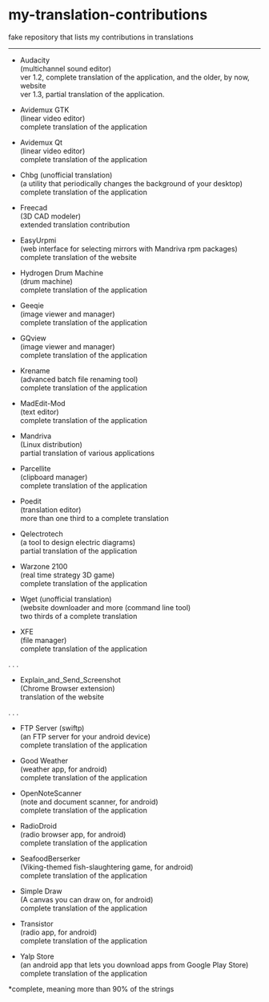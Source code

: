 # my-translation-contributions
fake repository that lists my contributions in translations
      
---
      
- Audacity      
      (multichannel sound editor)      
      ver 1.2, complete translation of the application, and the older, by now, website      
      ver 1.3, partial translation of the application.      
      
- Avidemux GTK      
      (linear video editor)      
      complete translation of the application      
      
- Avidemux Qt      
      (linear video editor)      
      complete translation of the application      
      
- Chbg   (unofficial translation)      
      (a utility that periodically changes the background of your desktop)      
      complete translation of the application      
      
- Freecad      
      (3D CAD modeler)      
      extended translation contribution      
      
- EasyUrpmi      
      (web interface for selecting mirrors with Mandriva rpm packages)      
      complete translation of the website      
      
- Hydrogen Drum Machine      
      (drum machine)      
      complete translation of the application      
      
- Geeqie    
      (image viewer and manager)      
      complete translation of the application      
      
- GQview      
      (image viewer and manager)      
      complete translation of the application      
      
- Krename      
      (advanced batch file renaming tool)      
      complete translation of the application      
      
- MadEdit-Mod      
      (text editor)      
      complete translation of the application      
      
- Mandriva      
      (Linux distribution)      
      partial translation of various applications      
      
- Parcellite      
      (clipboard manager)      
      complete translation of the application      
      
- Poedit      
      (translation editor)      
      more than one third to a complete translation      
      
- Qelectrotech      
      (a tool to design electric diagrams)      
      partial translation of the application      
      
- Warzone 2100      
      (real time strategy 3D game)      
      complete translation of the application      
      
- Wget   (unofficial translation)      
      (website downloader and more (command line tool)      
      two thirds of a complete translation      
      
- XFE      
      (file manager)      
      complete translation of the application      
      
.
.
.
      
- Explain_and_Send_Screenshot      
      (Chrome Browser extension)      
      translation of the website      
      
.
.
.
      
- FTP Server (swiftp)      
      (an FTP server for your android device)      
      complete translation of the application      
      
- Good Weather      
      (weather app, for android)      
      complete translation of the application      
      
- OpenNoteScanner      
      (note and document scanner, for android)      
      complete translation of the application      
      
- RadioDroid      
      (radio browser app, for android)      
      complete translation of the application      
      
- SeafoodBerserker      
      (Viking-themed fish-slaughtering game, for android)      
      complete translation of the application      
      
- Simple Draw      
      (A canvas you can draw on, for android)      
      complete translation of the application      
      
- Transistor      
      (radio app, for android)      
      complete translation of the application   
      
- Yalp Store      
      (an android app that lets you download apps from Google Play Store)      
      complete translation of the application      
      
      
      
      
*complete, meaning more than 90% of the strings      
      
